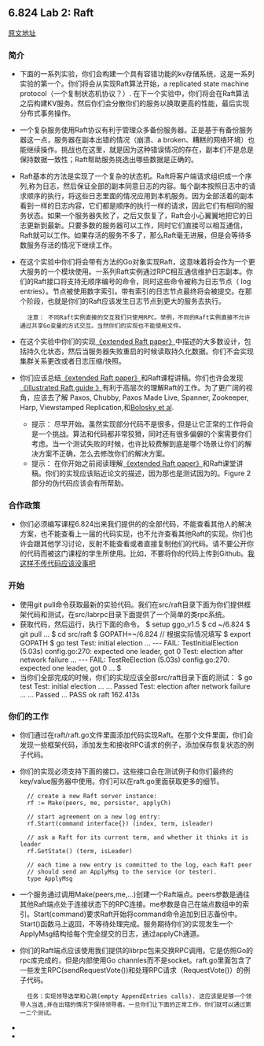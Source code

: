 ## 6.824 Lab 2: Raft

[原文地址](https://pdos.csail.mit.edu/6.824/labs/lab-raft.html)

### 简介
+ 下面的一系列实验，你们会构建一个具有容错功能的kv存储系统，这是一系列实验的第一个。你们将会从实现Raft算法开始，a replicated state machine protocol（一个复制状态机协议？）. 在下一个实验中，你们将会在Raft算法之后构建KV服务。然后你们会分散你们的服务以换取更高的性能，最后实现分布式事务操作。
+ 一个复杂服务使用Raft协议有利于管理众多备份服务器。正是基于有备份服务器这一点，服务器在副本出错的情况（崩溃、a broken、糟糕的网络环境）也能继续操作。挑战也在这里，就是因为这种错误情况的存在，副本们不是总是保持数据一致性；Raft帮助服务挑选出哪些数据是正确的。
+ Raft基本的方法是实现了一个复杂的状态机。Raft将客户端请求组织成一个序列,称为日志，然后保证全部的副本同意日志的内容。每个副本按照日志中的请求顺序的执行，将这些日志里面的情况应用到本机服务。因为全部活着的副本看到一样的日志内容，它们都是顺序的执行一样的请求，因此它们有相同的服务状态。如果一个服务器失败了，之后又恢复了，Raft会小心翼翼地把它的日志更新到最新。只要多数的服务器可以工作，同时它们直接可以相互通信，Raft就可以工作。如果存活的服务不多了，那么Raft毫无进展，但是会等待多数服务存活的情况下继续工作。
+ 在这个实验中你们将会带有方法的Go对象实现Raft，这意味着将会作为一个更大服务的一个模块使用。一系列Raft实例通过RPC相互通信维护日志副本。你们的Raft接口将支持无顺序编号的命令，同时这些命令被称为日志节点（ log entries）。节点被使用数字索引。带有索引的日志节点最终将会被提交。在那个阶段，也就是你们的Raft应该发生日志节点到更大的服务去执行。

		注意： 不同Raft实例直接的交互我们只使用RPC。举例，不同的Raft实例直接不允许通过共享Go变量的方式交互。当然你们的实现也不能使用文件。

+ 在这个实验中你们的实现[《extended Raft paper》](https://pdos.csail.mit.edu/6.824/papers/raft-extended.pdf)中描述的大多数设计，包括持久化状态，然后当服务器失败重启的时候读取持久化数据。你们不会实现集群关系更改或者日志压缩/快照。
+ 你们应该总结[《extended Raft paper》](https://pdos.csail.mit.edu/6.824/papers/raft-extended.pdf)和Raft课程讲稿。你们也许会发现[《illustrated Raft guide 》](http://thesecretlivesofdata.com/raft/)有利于高层次的理解Raft的工作。为了更广阔的视角，应该去了解 Paxos, Chubby, Paxos Made Live, Spanner, Zookeeper, Harp, Viewstamped Replication,和[Bolosky et al](http://static.usenix.org/event/nsdi11/tech/full_papers/Bolosky.pdf).

	+  提示： 尽早开始。虽然实现部分代码不是很多，但是让它正常的工作将会是一个挑战。算法和代码都非常狡猾，同时还有很多偏僻的个案需要你们考虑。当一个测试失败的时候，也许比较费解到底是哪个场景让你们的解决方案不正确，怎么去修改你们的解决方案。
	+  提示： 在你开始之前阅读理解[《extended Raft paper》](https://pdos.csail.mit.edu/6.824/papers/raft-extended.pdf)和Raft课堂讲稿。你们的实现应该贴近论文的描述，因为那也是测试因为的。Figure 2部分的伪代码应该会有所帮助。

### 合作政策
+ 你们必须编写课程6.824出来我们提供的的全部代码，不能查看其他人的解决方案，也不能查看上一届的代码实现，也不允许查看其他Raft的实现。你们也许会跟其他学习讨论，反射不能查看或者直接复制他们的代码。请不要公开你的代码而被这门课程的学生所使用。比如，不要将你的代码上传到Github。[我这样不传代码应该没事吧]()

### 开始
+ 使用git pull命令获取最新的实验代码。我们在src/raft目录下面为你们提供框架代码和测试，在src/labrpc目录下面提供了一个简单的类rpc系统。
+ 获取代码，然后运行，执行下面的命令。
		$ setup ggo_v1.5
		$ cd ~/6.824
		$ git pull
		...
		$ cd src/raft
		$ GOPATH=~/6.824  // 根据实际情况填写
		$ export GOPATH
		$ go test
		Test: initial election ...
		--- FAIL: TestInitialElection (5.03s)
		config.go:270: expected one leader, got 0
		Test: election after network failure ...
		--- FAIL: TestReElection (5.03s)
		config.go:270: expected one leader, got 0
		...
		$
+ 当你们全部完成的时候，你们的实现应该全部src/raft目录下面的测试：
		$ go test
		Test: initial election ...
  		... Passed
		Test: election after network failure ...
		  ... Passed
		...
		PASS
		ok  	raft	162.413s


### 你们的工作
+ 你们通过在raft/raft.go文件里面添加代码实现Raft。在那个文件里面，你们会发现一些框架代码，添加发生和接收RPC请求的例子，添加保存恢复状态的例子代码。
+ 你们的实现必须支持下面的接口，这些接口会在测试例子和你们最终的key/value服务器中使用。你们可以在raft.go里面获取更多的细节。
	
    	// create a new Raft server instance:
		rf := Make(peers, me, persister, applyCh)

		// start agreement on a new log entry:
		rf.Start(command interface{}) (index, term, isleader)

		// ask a Raft for its current term, and whether it thinks it is leader
		rf.GetState() (term, isLeader)

		// each time a new entry is committed to the log, each Raft peer
		// should send an ApplyMsg to the service (or tester).
		type ApplyMsg

+ 一个服务通过调用Make(peers,me,…)创建一个Raft端点。peers参数是通往其他Raft端点处于连接状态下的RPC连接。me参数是自己在端点数组中的索引。Start(command)要求Raft开始将command命令追加到日志备份中。Start()函数马上返回，不等待处理完成。服务期待你们的实现发生一个ApplyMsg结构给每个完全提交的日志，通过applyCh通道。
+ 你们的Raft端点应该使用我们提供的librpc包来交换RPC调用。它是仿照Go的rpc库完成的，但是内部使用Go channles而不是socket。raft.go里面包含了一些发生RPC(sendRequestVote())和处理RPC请求（RequestVote()）的例子代码。

		任务：实现领导选举和心跳(empty AppendEntries calls). 这应该是足够一个领导人当选,并在出错的情况下保持领导者。一旦你们让下面的正常工作，你们就可以通过第一二个测试。



















+  
+ 

